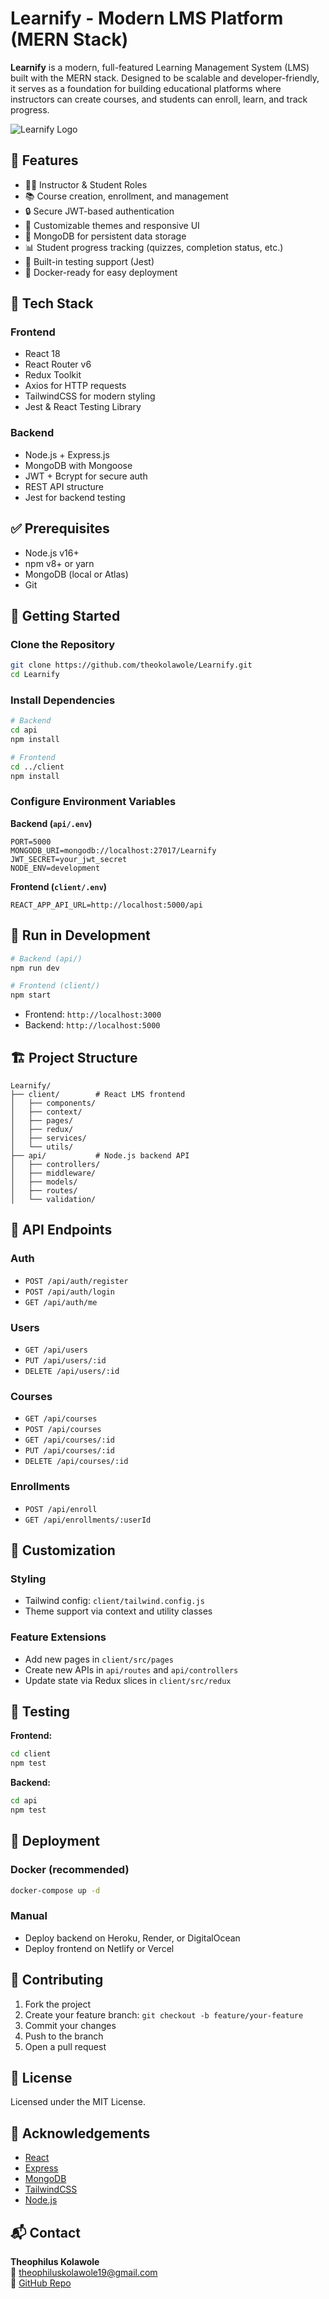 
# Learnify - Modern LMS Platform (MERN Stack)

**Learnify** is a modern, full-featured Learning Management System (LMS) built with the MERN stack. Designed to be scalable and developer-friendly, it serves as a foundation for building educational platforms where instructors can create courses, and students can enroll, learn, and track progress.

![Learnify Logo](/api/placeholder/200/80)

## 🌟 Features

- 👨‍🏫 Instructor & Student Roles
- 📚 Course creation, enrollment, and management
- 🔒 Secure JWT-based authentication
- 🎨 Customizable themes and responsive UI
- 💾 MongoDB for persistent data storage
- 📊 Student progress tracking (quizzes, completion status, etc.)
- 🧪 Built-in testing support (Jest)
- 🐳 Docker-ready for easy deployment

## 🧱 Tech Stack

### Frontend
- React 18
- React Router v6
- Redux Toolkit
- Axios for HTTP requests
- TailwindCSS for modern styling
- Jest & React Testing Library

### Backend
- Node.js + Express.js
- MongoDB with Mongoose
- JWT + Bcrypt for secure auth
- REST API structure
- Jest for backend testing

## ✅ Prerequisites

- Node.js v16+
- npm v8+ or yarn
- MongoDB (local or Atlas)
- Git

## 🚀 Getting Started

### Clone the Repository

```bash
git clone https://github.com/theokolawole/Learnify.git
cd Learnify
```

### Install Dependencies

```bash
# Backend
cd api
npm install

# Frontend
cd ../client
npm install
```

### Configure Environment Variables

**Backend (`api/.env`)**

```env
PORT=5000
MONGODB_URI=mongodb://localhost:27017/Learnify
JWT_SECRET=your_jwt_secret
NODE_ENV=development
```

**Frontend (`client/.env`)**

```env
REACT_APP_API_URL=http://localhost:5000/api
```

## 🧪 Run in Development

```bash
# Backend (api/)
npm run dev

# Frontend (client/)
npm start
```

- Frontend: `http://localhost:3000`
- Backend: `http://localhost:5000`

## 🏗 Project Structure

```
Learnify/
├── client/        # React LMS frontend
│   ├── components/
│   ├── context/
│   ├── pages/
│   ├── redux/
│   ├── services/
│   └── utils/
├── api/           # Node.js backend API
│   ├── controllers/
│   ├── middleware/
│   ├── models/
│   ├── routes/
│   └── validation/
```

## 🔌 API Endpoints

### Auth
- `POST /api/auth/register`
- `POST /api/auth/login`
- `GET /api/auth/me`

### Users
- `GET /api/users`
- `PUT /api/users/:id`
- `DELETE /api/users/:id`

### Courses
- `GET /api/courses`
- `POST /api/courses`
- `GET /api/courses/:id`
- `PUT /api/courses/:id`
- `DELETE /api/courses/:id`

### Enrollments
- `POST /api/enroll`
- `GET /api/enrollments/:userId`

## 🎨 Customization

### Styling
- Tailwind config: `client/tailwind.config.js`
- Theme support via context and utility classes

### Feature Extensions
- Add new pages in `client/src/pages`
- Create new APIs in `api/routes` and `api/controllers`
- Update state via Redux slices in `client/src/redux`

## 🧪 Testing

**Frontend:**

```bash
cd client
npm test
```

**Backend:**

```bash
cd api
npm test
```

## 🚢 Deployment

### Docker (recommended)

```bash
docker-compose up -d
```

### Manual

- Deploy backend on Heroku, Render, or DigitalOcean
- Deploy frontend on Netlify or Vercel

## 🤝 Contributing

1. Fork the project
2. Create your feature branch: `git checkout -b feature/your-feature`
3. Commit your changes
4. Push to the branch
5. Open a pull request

## 📄 License

Licensed under the MIT License.

## 🙌 Acknowledgements

- [React](https://reactjs.org/)
- [Express](https://expressjs.com/)
- [MongoDB](https://www.mongodb.com/)
- [TailwindCSS](https://tailwindcss.com/)
- [Node.js](https://nodejs.org/)

## 📬 Contact

**Theophilus Kolawole**  
📧 [theophiluskolawole19@gmail.com](mailto:theophiluskolawole19@gmail.com)  
🔗 [GitHub Repo](https://github.com/theokolawole/Learnify)
